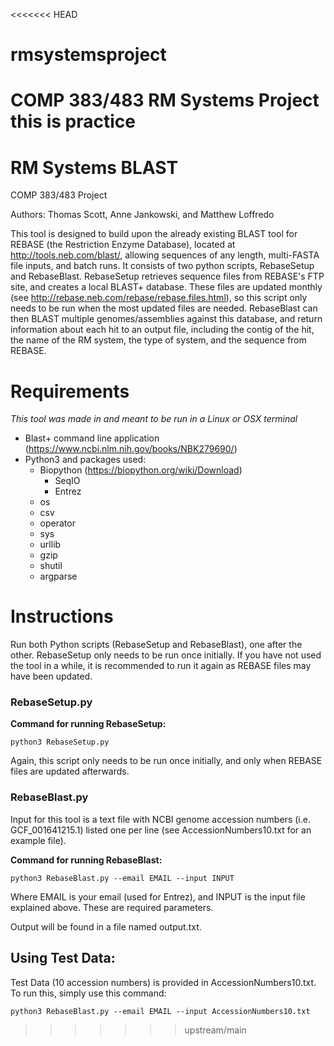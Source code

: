 <<<<<<< HEAD
# rmsystemsproject
COMP 383/483 RM Systems Project
this is practice
=======
# RM Systems BLAST
COMP 383/483 Project

Authors: Thomas Scott, Anne Jankowski, and Matthew Loffredo

This tool is designed to build upon the already existing BLAST tool for REBASE (the Restriction Enzyme Database), located at http://tools.neb.com/blast/, allowing sequences of any length, multi-FASTA file inputs, and batch runs. It consists of two python scripts, RebaseSetup and RebaseBlast. RebaseSetup retrieves sequence files from REBASE's FTP site, and creates a local BLAST+ database. These files are updated monthly (see http://rebase.neb.com/rebase/rebase.files.html), so this script only needs to be run when the most updated files are needed. RebaseBlast can then BLAST multiple genomes/assemblies against this database, and return information about each hit to an output file, including the contig of the hit, the name of the RM system, the type of system, and the sequence from REBASE.

# Requirements

_This tool was made in and meant to be run in a Linux or OSX terminal_

* Blast+ command line application (https://www.ncbi.nlm.nih.gov/books/NBK279690/)
* Python3 and packages used:
  * Biopython (https://biopython.org/wiki/Download)
    * SeqIO
    * Entrez
  * os
  * csv
  * operator
  * sys
  * urllib
  * gzip
  * shutil
  * argparse

# Instructions

Run both Python scripts (RebaseSetup and RebaseBlast), one after the other. RebaseSetup only needs to be run once initially. If you have not used the tool in a while, it is recommended to run it again as REBASE files may have been updated.

### RebaseSetup.py

**Command for running RebaseSetup:**
```
python3 RebaseSetup.py
```

Again, this script only needs to be run once initially, and only when REBASE files are updated afterwards.

### RebaseBlast.py

Input for this tool is a text file with NCBI genome accession numbers (i.e. GCF_001641215.1) listed one per line (see AccessionNumbers10.txt for an example file).

**Command for running RebaseBlast:**
```
python3 RebaseBlast.py --email EMAIL --input INPUT
```

Where EMAIL is your email (used for Entrez), and INPUT is the input file explained above. These are required parameters.

Output will be found in a file named output.txt.

## Using Test Data:

Test Data (10 accession numbers) is provided in AccessionNumbers10.txt. To run this, simply use this command:

```
python3 RebaseBlast.py --email EMAIL --input AccessionNumbers10.txt
```
>>>>>>> upstream/main
